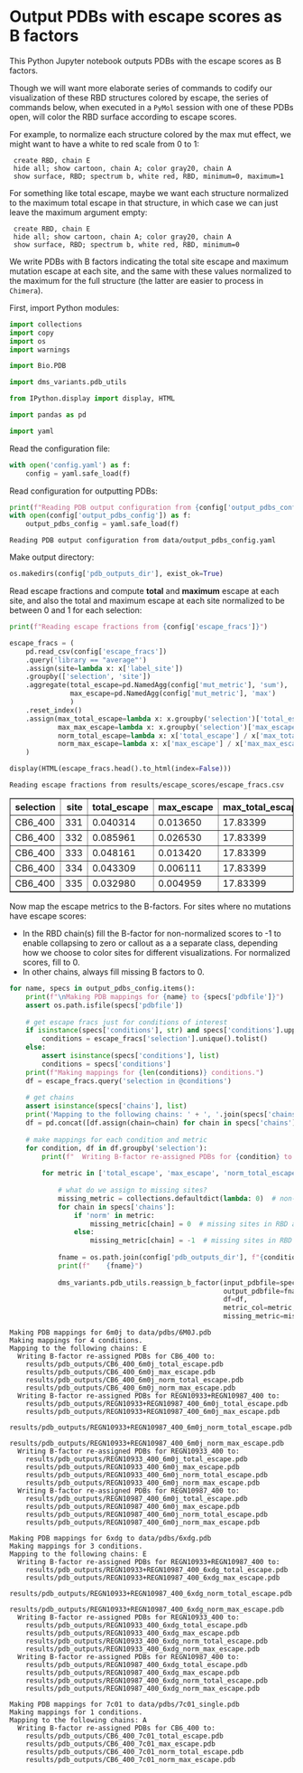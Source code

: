 # Output PDBs with escape scores as B factors
This Python Jupyter notebook outputs PDBs with the escape scores as B factors.

Though we will want more elaborate series of commands to codify our visualization of these RBD structures colored by escape, the series of commands below, when executed in a `PyMol` session with one of these PDBs open, will color the RBD surface according to escape scores.

For example, to normalize each structure colored by the max mut effect, we might want to have a white to red scale from 0 to 1:

     create RBD, chain E
     hide all; show cartoon, chain A; color gray20, chain A
     show surface, RBD; spectrum b, white red, RBD, minimum=0, maximum=1
     
For something like total escape, maybe we want each structure normalized to the maximum total escape in that structure, in which case we can just leave the maximum argument empty:

     create RBD, chain E
     hide all; show cartoon, chain A; color gray20, chain A
     show surface, RBD; spectrum b, white red, RBD, minimum=0
     
We write PDBs with B factors indicating the total site escape and maximum mutation escape at each site, and the same with these values normalized to the maximum for the full structure (the latter are easier to process in `Chimera`).

First, import Python modules:


```python
import collections
import copy
import os
import warnings

import Bio.PDB

import dms_variants.pdb_utils

from IPython.display import display, HTML

import pandas as pd

import yaml
```

Read the configuration file:


```python
with open('config.yaml') as f:
    config = yaml.safe_load(f)
```

Read configuration for outputting PDBs:


```python
print(f"Reading PDB output configuration from {config['output_pdbs_config']}")
with open(config['output_pdbs_config']) as f:
    output_pdbs_config = yaml.safe_load(f)
```

    Reading PDB output configuration from data/output_pdbs_config.yaml


Make output directory:


```python
os.makedirs(config['pdb_outputs_dir'], exist_ok=True)
```

Read escape fractions and compute **total** and **maximum** escape at each site, and also the total and maximum escape at each site normalized to be between 0 and 1 for each selection:


```python
print(f"Reading escape fractions from {config['escape_fracs']}")

escape_fracs = (
    pd.read_csv(config['escape_fracs'])
    .query('library == "average"')
    .assign(site=lambda x: x['label_site'])
    .groupby(['selection', 'site'])
    .aggregate(total_escape=pd.NamedAgg(config['mut_metric'], 'sum'),
               max_escape=pd.NamedAgg(config['mut_metric'], 'max')
               )
    .reset_index()
    .assign(max_total_escape=lambda x: x.groupby('selection')['total_escape'].transform('max'),
            max_max_escape=lambda x: x.groupby('selection')['max_escape'].transform('max'),
            norm_total_escape=lambda x: x['total_escape'] / x['max_total_escape'],
            norm_max_escape=lambda x: x['max_escape'] / x['max_max_escape'])
    )

display(HTML(escape_fracs.head().to_html(index=False)))
```

    Reading escape fractions from results/escape_scores/escape_fracs.csv



<table border="1" class="dataframe">
  <thead>
    <tr style="text-align: right;">
      <th>selection</th>
      <th>site</th>
      <th>total_escape</th>
      <th>max_escape</th>
      <th>max_total_escape</th>
      <th>max_max_escape</th>
      <th>norm_total_escape</th>
      <th>norm_max_escape</th>
    </tr>
  </thead>
  <tbody>
    <tr>
      <td>CB6_400</td>
      <td>331</td>
      <td>0.040314</td>
      <td>0.013650</td>
      <td>17.83399</td>
      <td>0.9972</td>
      <td>0.002261</td>
      <td>0.013688</td>
    </tr>
    <tr>
      <td>CB6_400</td>
      <td>332</td>
      <td>0.085961</td>
      <td>0.026530</td>
      <td>17.83399</td>
      <td>0.9972</td>
      <td>0.004820</td>
      <td>0.026604</td>
    </tr>
    <tr>
      <td>CB6_400</td>
      <td>333</td>
      <td>0.048161</td>
      <td>0.013420</td>
      <td>17.83399</td>
      <td>0.9972</td>
      <td>0.002701</td>
      <td>0.013458</td>
    </tr>
    <tr>
      <td>CB6_400</td>
      <td>334</td>
      <td>0.043309</td>
      <td>0.006111</td>
      <td>17.83399</td>
      <td>0.9972</td>
      <td>0.002428</td>
      <td>0.006128</td>
    </tr>
    <tr>
      <td>CB6_400</td>
      <td>335</td>
      <td>0.032980</td>
      <td>0.004959</td>
      <td>17.83399</td>
      <td>0.9972</td>
      <td>0.001849</td>
      <td>0.004973</td>
    </tr>
  </tbody>
</table>


Now map the escape metrics to the B-factors.
For sites where no mutations have escape scores:
 - In the RBD chain(s) fill the B-factor for non-normalized scores to -1 to enable collapsing to zero or callout as a a separate class, depending how we choose to color sites for different visualizations. For normalized scores, fill to 0.
 - In other chains, always fill missing B factors to 0.  


```python
for name, specs in output_pdbs_config.items():
    print(f"\nMaking PDB mappings for {name} to {specs['pdbfile']}")
    assert os.path.isfile(specs['pdbfile'])
    
    # get escape fracs just for conditions of interest
    if isinstance(specs['conditions'], str) and specs['conditions'].upper() == 'ALL':
        conditions = escape_fracs['selection'].unique().tolist()
    else:
        assert isinstance(specs['conditions'], list)
        conditions = specs['conditions']
    print(f"Making mappings for {len(conditions)} conditions.")
    df = escape_fracs.query('selection in @conditions')
    
    # get chains
    assert isinstance(specs['chains'], list)
    print('Mapping to the following chains: ' + ', '.join(specs['chains']))
    df = pd.concat([df.assign(chain=chain) for chain in specs['chains']], ignore_index=True)
    
    # make mappings for each condition and metric
    for condition, df in df.groupby('selection'):
        print(f"  Writing B-factor re-assigned PDBs for {condition} to:")
    
        for metric in ['total_escape', 'max_escape', 'norm_total_escape', 'norm_max_escape']:
        
            # what do we assign to missing sites?
            missing_metric = collections.defaultdict(lambda: 0)  # non-RBD chains always fill to zero
            for chain in specs['chains']:
                if 'norm' in metric:
                    missing_metric[chain] = 0  # missing sites in RBD are 0 for normalized metric PDBs
                else:
                    missing_metric[chain] = -1  # missing sites in RBD are -1 for non-normalized metric PDBs
        
            fname = os.path.join(config['pdb_outputs_dir'], f"{condition}_{name}_{metric}.pdb")
            print(f"    {fname}")
            
            dms_variants.pdb_utils.reassign_b_factor(input_pdbfile=specs['pdbfile'],
                                                     output_pdbfile=fname,
                                                     df=df,
                                                     metric_col=metric,
                                                     missing_metric=missing_metric)
```

    
    Making PDB mappings for 6m0j to data/pdbs/6M0J.pdb
    Making mappings for 4 conditions.
    Mapping to the following chains: E
      Writing B-factor re-assigned PDBs for CB6_400 to:
        results/pdb_outputs/CB6_400_6m0j_total_escape.pdb
        results/pdb_outputs/CB6_400_6m0j_max_escape.pdb
        results/pdb_outputs/CB6_400_6m0j_norm_total_escape.pdb
        results/pdb_outputs/CB6_400_6m0j_norm_max_escape.pdb
      Writing B-factor re-assigned PDBs for REGN10933+REGN10987_400 to:
        results/pdb_outputs/REGN10933+REGN10987_400_6m0j_total_escape.pdb
        results/pdb_outputs/REGN10933+REGN10987_400_6m0j_max_escape.pdb
        results/pdb_outputs/REGN10933+REGN10987_400_6m0j_norm_total_escape.pdb
        results/pdb_outputs/REGN10933+REGN10987_400_6m0j_norm_max_escape.pdb
      Writing B-factor re-assigned PDBs for REGN10933_400 to:
        results/pdb_outputs/REGN10933_400_6m0j_total_escape.pdb
        results/pdb_outputs/REGN10933_400_6m0j_max_escape.pdb
        results/pdb_outputs/REGN10933_400_6m0j_norm_total_escape.pdb
        results/pdb_outputs/REGN10933_400_6m0j_norm_max_escape.pdb
      Writing B-factor re-assigned PDBs for REGN10987_400 to:
        results/pdb_outputs/REGN10987_400_6m0j_total_escape.pdb
        results/pdb_outputs/REGN10987_400_6m0j_max_escape.pdb
        results/pdb_outputs/REGN10987_400_6m0j_norm_total_escape.pdb
        results/pdb_outputs/REGN10987_400_6m0j_norm_max_escape.pdb
    
    Making PDB mappings for 6xdg to data/pdbs/6xdg.pdb
    Making mappings for 3 conditions.
    Mapping to the following chains: E
      Writing B-factor re-assigned PDBs for REGN10933+REGN10987_400 to:
        results/pdb_outputs/REGN10933+REGN10987_400_6xdg_total_escape.pdb
        results/pdb_outputs/REGN10933+REGN10987_400_6xdg_max_escape.pdb
        results/pdb_outputs/REGN10933+REGN10987_400_6xdg_norm_total_escape.pdb
        results/pdb_outputs/REGN10933+REGN10987_400_6xdg_norm_max_escape.pdb
      Writing B-factor re-assigned PDBs for REGN10933_400 to:
        results/pdb_outputs/REGN10933_400_6xdg_total_escape.pdb
        results/pdb_outputs/REGN10933_400_6xdg_max_escape.pdb
        results/pdb_outputs/REGN10933_400_6xdg_norm_total_escape.pdb
        results/pdb_outputs/REGN10933_400_6xdg_norm_max_escape.pdb
      Writing B-factor re-assigned PDBs for REGN10987_400 to:
        results/pdb_outputs/REGN10987_400_6xdg_total_escape.pdb
        results/pdb_outputs/REGN10987_400_6xdg_max_escape.pdb
        results/pdb_outputs/REGN10987_400_6xdg_norm_total_escape.pdb
        results/pdb_outputs/REGN10987_400_6xdg_norm_max_escape.pdb
    
    Making PDB mappings for 7c01 to data/pdbs/7c01_single.pdb
    Making mappings for 1 conditions.
    Mapping to the following chains: A
      Writing B-factor re-assigned PDBs for CB6_400 to:
        results/pdb_outputs/CB6_400_7c01_total_escape.pdb
        results/pdb_outputs/CB6_400_7c01_max_escape.pdb
        results/pdb_outputs/CB6_400_7c01_norm_total_escape.pdb
        results/pdb_outputs/CB6_400_7c01_norm_max_escape.pdb

